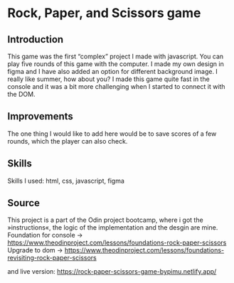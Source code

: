 # Rock, Paper, and Scissors game

## Introduction
This game was the first “complex” project I made with javascript. You can play five rounds of this game with the computer. I made my own design in figma and I have also added an option for different background image. I really like summer, how about you? 
I made this game quite fast in the console and it was a bit more challenging when I started to connect it with the DOM.

## Improvements
The one thing I would like to add here would be to save scores of a few rounds, which the player can also check. 

## Skills
Skills I used: html, css, javascript, figma

## Source
This project is a part of the Odin project bootcamp, where i got the »instructions«, the logic of  the implementation and the desgin are mine. 
Foundation for console -> https://www.theodinproject.com/lessons/foundations-rock-paper-scissors
Upgrade to dom -> https://www.theodinproject.com/lessons/foundations-revisiting-rock-paper-scissors

and live version:
https://rock-paper-scissors-game-bypimu.netlify.app/

